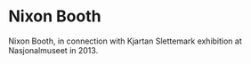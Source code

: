 # Nixon Booth
Nixon Booth, in connection with Kjartan Slettemark exhibition at Nasjonalmuseet in 2013.
